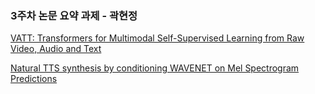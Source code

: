 ### 3주차 논문 요약 과제 - 곽현정
[VATT: Transformers for Multimodal Self-Supervised Learning from Raw Video, Audio and Text](https://sideways-lake-a8a.notion.site/Natural-TTS-Synthesis-by-Conditioning-WaveNet-on-Mel-Spectrogram-Predictions-a3e85126fe9e4067a388c8a67768f2e3?pvs=4)

[Natural TTS synthesis by conditioning WAVENET on Mel Spectrogram Predictions](https://sideways-lake-a8a.notion.site/VATT-Transformers-for-Multimodal-Self-Supervised-Learning-from-Raw-Video-Audio-and-Text-78b2cb23f22941c0bd0db4d169798b97?pvs=4)